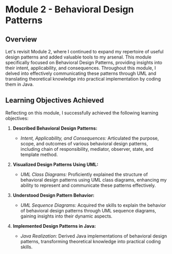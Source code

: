 # Module 2 - Behavioral Design Patterns

## Overview

Let's revisit Module 2, where I continued to expand my repertoire of useful design patterns and added valuable tools to my arsenal. This module specifically focused on Behavioral Design Patterns, providing insights into their intent, applicability, and consequences. Throughout this module, I delved into effectively communicating these patterns through UML and translating theoretical knowledge into practical implementation by coding them in Java.

## Learning Objectives Achieved

Reflecting on this module, I successfully achieved the following learning objectives:

1. **Described Behavioral Design Patterns:**

   - _Intent, Applicability, and Consequences:_ Articulated the purpose, scope, and outcomes of various behavioral design patterns, including chain of responsibility, mediator, observer, state, and template method.

2. **Visualized Design Patterns Using UML:**

   - _UML Class Diagrams:_ Proficiently explained the structure of behavioral design patterns using UML class diagrams, enhancing my ability to represent and communicate these patterns effectively.

3. **Understood Design Pattern Behavior:**

   - _UML Sequence Diagrams:_ Acquired the skills to explain the behavior of behavioral design patterns through UML sequence diagrams, gaining insights into their dynamic aspects.

4. **Implemented Design Patterns in Java:**
   - _Java Realization:_ Derived Java implementations of behavioral design patterns, transforming theoretical knowledge into practical coding skills.
